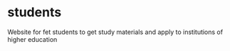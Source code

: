 # students
 Website for fet students to get study materials and apply to institutions of higher education
